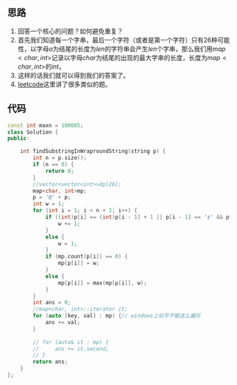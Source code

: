 ## 思路

1. 回答一个核心的问题？如何避免重复？
2. 首先我们知道每一个字串，最后一个字符（或者是第一个字符）只有26种可能性，以字母$a$为结尾的长度为$len$的字符串会产生$len$个字串，那么我们用$map<char,int>$记录以字母$char$为结尾的出现的最大字串的长度，长度为$map<char,int>$的$int$。
3. 这样的话我们就可以得到我们的答案了。
4. [leetcode](https://leetcode-cn.com/problems/unique-substrings-in-wraparound-string/solution/xi-fa-dai-ni-xue-suan-fa-yi-ci-gao-ding-qian-zhui-/)这里讲了很多类似的题。

## 代码

```cpp
const int maxn = 100005;
class Solution {
public:

    int findSubstringInWraproundString(string p) {
        int n = p.size();
        if (n == 0) {
            return 0;
        }
        //vector<vector<int>>dp(26);
        map<char, int>mp;
        p = '@' + p;
        int w = 1;
        for (int i = 1; i < n + 1; i++) {
            if ((int)p[i] == (int)p[i - 1] + 1 || p[i - 1] == 'z' && p[i] == 'a') {
                w += 1;
            }
            else {
                w = 1;
            }
            if (mp.count(p[i]) == 0) {
                mp[p[i]] = w;
            }
            else {
                mp[p[i]] = max(mp[p[i]], w);
            }
        }
        int ans = 0;
        //map<char, int>::iterator it;
        for (auto [key, val] : mp) {// windows上似乎不能这么遍历
            ans += val;
        }
        
        // for (auto& it : mp) {
        //     ans += it.second;
        // }
        return ans;
    }
};
```

